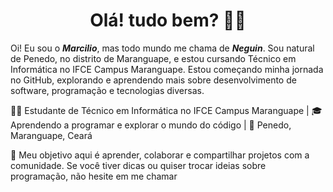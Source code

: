 <h1 align="center"> Olá! tudo bem? 👋🏻</h1>

Oi! Eu sou o _**Marcilio**_, mas todo mundo me chama de _**Neguin**_. Sou natural de Penedo, no distrito de Maranguape, e estou cursando Técnico em Informática no IFCE Campus Maranguape. Estou começando minha jornada no GitHub, explorando e aprendendo mais sobre desenvolvimento de software, programação e tecnologias diversas.

👨‍💻 Estudante de Técnico em Informática no IFCE Campus Maranguape | 🎓 Aprendendo a programar e explorar o mundo do código | 📍 Penedo, Maranguape, Ceará

🚀 Meu objetivo aqui é aprender, colaborar e compartilhar projetos com a comunidade. Se você tiver dicas ou quiser trocar ideias sobre programação, não hesite em me chamar

